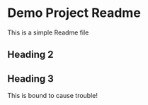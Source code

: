 # Demo Project Readme

This is a simple Readme file

## Heading 2

## Heading 3

This is bound to cause trouble!